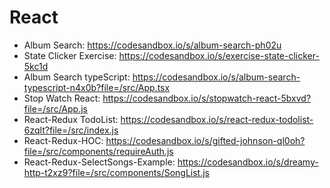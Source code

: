 # React
- Album Search: https://codesandbox.io/s/album-search-ph02u
- State Clicker Exercise: https://codesandbox.io/s/exercise-state-clicker-5kc1d
- Album Search typeScript: https://codesandbox.io/s/album-search-typescript-n4x0b?file=/src/App.tsx
- Stop Watch React: https://codesandbox.io/s/stopwatch-react-5bxvd?file=/src/App.js
- React-Redux TodoList: https://codesandbox.io/s/react-redux-todolist-6zqlt?file=/src/index.js
- React-Redux-HOC: https://codesandbox.io/s/gifted-johnson-ql0oh?file=/src/components/requireAuth.js
- React-Redux-SelectSongs-Example: https://codesandbox.io/s/dreamy-http-t2xz9?file=/src/components/SongList.js